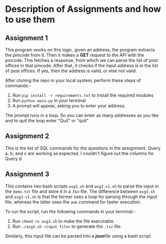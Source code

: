 # Description of Assignments and how to use them

## Assignment 1

This program works on this logic, given an address, the program extracts the pincode from it. Then it makes a **GET** request to the API with the pincode. This fetches a response, from which we can parse the list of post offices in that pincode. After that, it checks if the input address is in the list of post offices. If yes, then the address is valid, or else not valid. 

After cloning the repo in your local system, perform these steps of commands:-

1. Run `pip install -r requirements.txt` to install the required modules
2. Run `python main.py` in your terminal
3. A prompt will appear, asking you to enter your address. 

The prompt runs in a loop. So you can enter as many addresses as you like and to quit the loop enter "Quit" or "quit"

## Assignment 2

This is the list of SQL commands for the questions in the assignment. Query a, b, and c are working as expected. I couldn't figure out the columns for Query d

## Assignment 3

This contains two bash scripts `asg3.sh` and `asg3-v1.sh` to parse the input in the `demo.txt` file and store it in a .tsv file.
The difference between `asg3.sh` and `asg3-v1.sh` is that the former uses a loop for parsing through the input file, whereas the latter uses the `awk` command for faster execution. 

To run the script, run the following commands in your terminal:-
1. Run `chmod +x asg3.sh` to make the file executable.
2. Run `./asg3.sh <input file>` to generate the `.tsv` file.
   
Similarly, this input file can be parsed into a ***json***file using a bash script.
